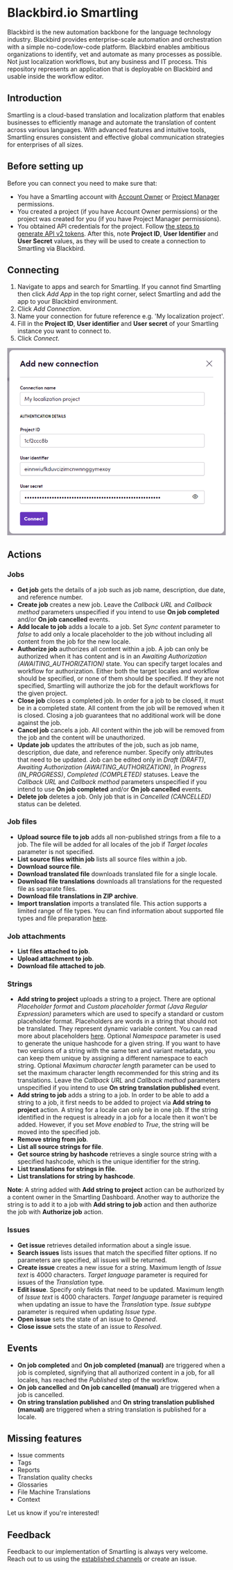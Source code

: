 # Blackbird.io Smartling

Blackbird is the new automation backbone for the language technology industry. Blackbird provides enterprise-scale automation and orchestration with a simple no-code/low-code platform. Blackbird enables ambitious organizations to identify, vet and automate as many processes as possible. Not just localization workflows, but any business and IT process. This repository represents an application that is deployable on Blackbird and usable inside the workflow editor.

## Introduction

<!-- begin docs -->

Smartling is a cloud-based translation and localization platform that enables businesses to efficiently manage and automate the translation of content across various languages. With advanced features and intuitive tools, Smartling ensures consistent and effective global communication strategies for enterprises of all sizes. 

## Before setting up

Before you can connect you need to make sure that:

- You have a Smartling account with [Account Owner](https://help.smartling.com/hc/en-us/articles/360056193134#h_01F5GM4FJ4Y57MYKZM0YDSM06Q) or [Project Manager](https://help.smartling.com/hc/en-us/articles/360056193134#h_01F5GM4MXQS34S0J9R10A5CNJP) permissions.
- You created a project (if you have Account Owner permissions) or the project was created for you (if you have Project Manager permissions).
- You obtained API credentials for the project. Follow [the steps to generate API v2 tokens](https://help.smartling.com/hc/en-us/articles/115004187694-API-Tokens-). After this, note **Project ID**, **User Identifier** and **User Secret** values, as they will be used to create a connection to Smartling via Blackbird.

## Connecting

1. Navigate to apps and search for Smartling. If you cannot find Smartling then click _Add App_ in the top right corner, select Smartling and add the app to your Blackbird environment.
2. Click _Add Connection_.
3. Name your connection for future reference e.g. 'My localization project'.
4. Fill in the **Project ID**, **User identifier** and **User secret** of your Smartling instance you want to connect to.
5. Click _Connect_.

![Connecting](image/README/connecting.png)

## Actions

### Jobs

- **Get job** gets the details of a job such as job name, description, due date, and reference number.
- **Create job** creates a new job. Leave the _Callback URL_ and _Callback method_ parameters unspecified if you intend to use **On job completed** and/or **On job cancelled** events.
- **Add locale to job** adds a locale to a job. Set _Sync content_ parameter to _false_ to add only a locale placeholder to the job without including all content from the job for the new locale.
- **Authorize job** authorizes all content within a job. A job can only be authorized when it has content and is in an _Awaiting Authorization (AWAITING_AUTHORIZATION)_ state. You can specify target locales and workflow for authorization. Either both the target locales and workflow should be specified, or none of them should be specified. If they are not specified, Smartling will authorize the job for the default workflows for the given project.  
- **Close job** closes a completed job. In order for a job to be closed, it must be in a completed state. All content from the job will be removed when it is closed. Closing a job guarantees that no additional work will be done against the job.
- **Cancel job** cancels a job. All content within the job will be removed from the job and the content will be unauthorized.
- **Update job** updates the attributes of the job, such as job name, description, due date, and reference number. Specify only attributes that need to be updated. Job can be edited only in _Draft (DRAFT)_, _Awaiting Authorization (AWAITING_AUTHORIZATION)_, _In Progress (IN_PROGRESS)_, _Completed (COMPLETED)_ statuses. Leave the _Callback URL_ and _Callback method_ parameters unspecified if you intend to use **On job completed** and/or **On job cancelled** events.
- **Delete job** deletes a job. Only job that is in _Cancelled (CANCELLED)_ status can be deleted.

### Job files

- **Upload source file to job** adds all non-published strings from a file to a job. The file will be added for all locales of the job if _Target locales_ parameter is not specified.
- **List source files within job** lists all source files within a job.
- **Download source file**.
- **Download translated file** downloads translated file for a single locale.
- **Download file translations** downloads all translations for the requested file as separate files.
- **Download file translations in ZIP archive**.
- **Import translation** imports a translated file. This action supports a limited range of file types. You can find information about supported file types and file preparation [here](https://help.smartling.com/hc/en-us/articles/360008031794-Importing-Translated-Files).

### Job attachments

- **List files attached to job**.
- **Upload attachment to job**.
- **Download file attached to job**.

### Strings

- **Add string to project** uploads a string to a project. There are optional _Placeholder format_ and _Custom placeholder format (Java Regular Expression)_ parameters which are used to specify a standard or custom placeholder format. Placeholders are words in a string that should not be translated. They represent dynamic variable content. You can read more about placeholders [here](https://help.smartling.com/hc/en-us/articles/360008143433). Optional _Namespace_ parameter is used to generate the unique hashcode for a given string. If you want to have two versions of a string with the same text and variant metadata, you can keep them unique by assigning a different namespace to each string. Optional _Maximum character length_ parameter can be used to set the maximum character length recommended for this string and its translations. Leave the _Callback URL_ and _Callback method_ parameters unspecified if you intend to use **On string translation published** event.
- **Add string to job** adds a string to a job. In order to be able to add a string to a job, it first needs to be added to project via **Add string to project** action. A string for a locale can only be in one job. If the string identified in the request is already in a job for a locale then it won't be added. However, if you set _Move enabled_ to _True_, the string will be moved into the specified job.
- **Remove string from job**.
- **List all source strings for file**.
- **Get source string by hashcode** retrieves a single source string with a specified hashcode, which is the unique identifier for the string.
- **List translations for strings in file**.
- **List translations for string by hashcode**.

**Note**: A string added with **Add string to project** action can be authorized by a content owner in the Smartling Dashboard. Another way to authorize the string is to add it to a job with **Add string to job** action and then authorize the job with **Authorize job** action.

### Issues

- **Get issue** retrieves detailed information about a single issue.
- **Search issues** lists issues that match the specified filter options. If no parameters are specified, all issues will be returned.
- **Create issue** creates a new issue for a string. Maximum length of _Issue text_ is 4000 characters. _Target language_ parameter is required for issues of the _Translation_ type. 
- **Edit issue**. Specify only fields that need to be updated. Maximum length of _Issue text_ is 4000 characters. _Target language_ parameter is required when updating an issue to have the _Translation_ type. _Issue subtype_ parameter is required when updating _Issue type_.
- **Open issue** sets the state of an issue to _Opened_.
- **Close issue** sets the state of an issue to _Resolved_.

## Events

- **On job completed** and **On job completed (manual)** are triggered when a job is completed, signifying that all authorized content in a job, for all locales, has reached the _Published_ step of the workflow.
- **On job cancelled** and **On job cancelled (manual)** are triggered when a job is cancelled.
- **On string translation published** and **On string translation published (manual)** are triggered when a string translation is published for a locale.

## Missing features

- Issue comments
- Tags
- Reports
- Translation quality checks
- Glossaries
- File Machine Translations
- Context

Let us know if you're interested!

## Feedback

Feedback to our implementation of Smartling is always very welcome. Reach out to us using the [established channels](https://www.blackbird.io/) or create an issue.

<!-- end docs -->
